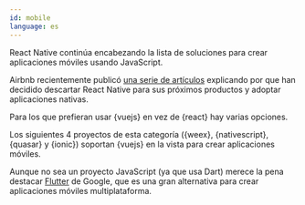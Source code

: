 ```yaml
---
id: mobile  
language: es
---
```


React Native continúa encabezando la lista de soluciones para crear aplicaciones móviles usando JavaScript.

Airbnb recientemente publicó [una serie de artículos](https://medium.com/airbnb-engineering/react-native-at-airbnb-f95aa460be1c) explicando por que han decidido descartar React Native para sus próximos productos y adoptar aplicaciones nativas.

Para los que prefieran usar {vuejs} en vez de {react} hay varias opciones.

Los siguientes 4 proyectos de esta categoría ({weex}, {nativescript}, {quasar} y {ionic}) soportan {vuejs} en la vista para crear aplicaciones móviles.

Aunque no sea un proyecto JavaScript (ya que usa Dart) merece la pena destacar [Flutter](https://flutter.io/) de Google, que es una gran alternativa para crear aplicaciones móviles multiplataforma. 

